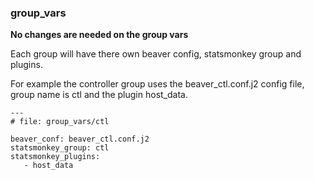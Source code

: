 ### group_vars

**No changes are needed on the group vars**

Each group will have there own beaver config, statsmonkey group and plugins.

For example the controller group uses the beaver_ctl.conf.j2 config file, group name is ctl and the plugin host_data.

```
---
# file: group_vars/ctl

beaver_conf: beaver_ctl.conf.j2
statsmonkey_group: ctl
statsmonkey_plugins:
   - host_data
```